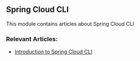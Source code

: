 ## Spring Cloud CLI

This module contains articles about Spring Cloud CLI

### Relevant Articles: 
- [Introduction to Spring Cloud CLI](http://www.baeldung.com/spring-cloud-cli)
